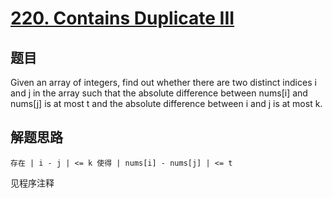 # [220. Contains Duplicate III](https://leetcode.com/problems/contains-duplicate-iii/)

## 题目
Given an array of integers, find out whether there are two distinct indices i and j in the array such that the absolute difference between nums[i] and nums[j] is at most t and the absolute difference between i and j is at most k.

## 解题思路
```
存在 | i - j | <= k 使得 | nums[i] - nums[j] | <= t
```
见程序注释
